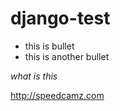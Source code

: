 django-test
===========

* this is bullet
* this is another bullet

_what is this_

http://speedcamz.com
